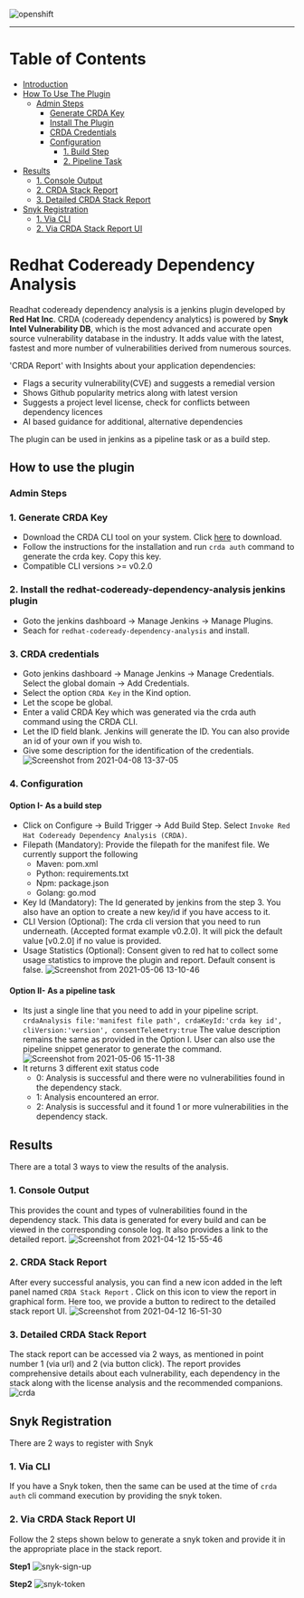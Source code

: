 ![openshift](https://user-images.githubusercontent.com/37098367/114392384-522d8480-9bb6-11eb-8cd8-cdc6191f6a79.png)
***

# Table of Contents
- [Introduction](#redhat-codeready-dependency-analysis)
- [How To Use The Plugin](#how-to-use-the-plugin)
  - [Admin Steps](#admin-steps)
    - [Generate CRDA Key](#1-generate-crda-key)
    - [Install The Plugin](#2-install-the-redhat-codeready-dependency-analysis-jenkins-plugin)
    - [CRDA Credentials](#3-crda-credentials)
    - [Configuration](#4-configuration)
      - [1. Build Step](#option-i--as-a-build-step)
      - [2. Pipeline Task](#option-ii--as-a-pipeline-task)
- [Results](#results)
  - [1. Console Output](#1-console-output)
  - [2. CRDA Stack Report](#2-crda-stack-report)
  - [3. Detailed CRDA Stack Report](#3-detailed-crda-stack-report)
- [Snyk Registration](#snyk-registration)
  - [1. Via CLI](#1-via-cli)
  - [2. Via CRDA Stack Report UI](#2-via-crda-stack-report-ui)

# Redhat Codeready Dependency Analysis
Readhat codeready dependency analysis is a jenkins plugin developed by **Red Hat Inc**. CRDA (codeready dependency analytics) is powered by **Snyk Intel Vulnerability DB**, which is the most advanced and accurate open source vulnerability database in the industry. It adds value with the latest, fastest and more number of vulnerabilities derived from numerous sources.

'CRDA Report' with Insights about your application dependencies:
- Flags a security vulnerability(CVE) and suggests a remedial version
- Shows Github popularity metrics along with latest version
- Suggests a project level license, check for conflicts between dependency licences
- AI based guidance for additional, alternative dependencies

The plugin can be used in jenkins as a pipeline task or as a build step.

## How to use the plugin
### Admin Steps
### 1. Generate CRDA Key
- Download the CRDA CLI tool on your system. Click [here](https://github.com/fabric8-analytics/cli-tools/releases "here") to download.
- Follow the instructions for the installation and run `crda auth` command to generate the crda key. Copy this key.
- Compatible CLI versions >= v0.2.0

### 2. Install the redhat-codeready-dependency-analysis jenkins plugin
- Goto the jenkins dashboard -> Manage Jenkins -> Manage Plugins.
- Seach for `redhat-codeready-dependency-analysis` and install.

### 3. CRDA credentials
- Goto jenkins dashboard -> Manage Jenkins -> Manage Credentials. Select the global domain -> Add Credentials.
- Select the option `CRDA Key` in the Kind option.
- Let the scope be global.
- Enter a valid CRDA Key which was generated via the crda auth command using the CRDA CLI.
- Let the ID field blank. Jenkins will generate the ID. You can also provide an id of your own if you wish to.
- Give some description for the identification of the credentials.
![Screenshot from 2021-04-08 13-37-05](https://user-images.githubusercontent.com/37098367/114042617-361ea000-98a3-11eb-9740-6849b9d7593b.png)

### 4. Configuration
#### Option I- As a build step
- Click on Configure -> Build Trigger -> Add Build Step. Select `Invoke Red Hat Codeready Dependency Analysis (CRDA)`.
- Filepath (Mandatory): Provide the filepath for the manifest file. We currently support the following
	- Maven: pom.xml
	- Python: requirements.txt
	- Npm: package.json
	- Golang: go.mod
- Key Id (Mandatory): The Id generated by jenkins from the step 3. You also have an option to create a new key/id if you have access to it.
- CLI Version (Optional): The crda cli version that you need to run underneath. (Accepted format example v0.2.0). It will pick the default value [v0.2.0] if no value is provided.
- Usage Statistics (Optional): Consent given to red hat to collect some usage statistics to improve the plugin and report. Default consent is false.
![Screenshot from 2021-05-06 13-10-46](https://user-images.githubusercontent.com/37098367/117277936-efaa6a00-ae7d-11eb-8d6e-548e08476997.png)

#### Option II- As a pipeline task
- Its just a single line that you need to add in your pipeline script.
`crdaAnalysis file:'manifest file path', crdaKeyId:'crda key id', cliVersion:'version', consentTelemetry:true`
The value description remains the same as provided in the Option I.
User can also use the pipeline snippet generator to generate the command.
![Screenshot from 2021-05-06 15-11-38](https://user-images.githubusercontent.com/37098367/117278019-0355d080-ae7e-11eb-9eb1-92f7b6dd256e.png)
- It returns 3 different exit status code
	- 0: Analysis is successful and there were no vulnerabilities found in the dependency stack.
	- 1: Analysis encountered an error.
	- 2: Analysis is successful and it found 1 or more vulnerabilities in the dependency stack.

## Results
There are a total 3 ways to view the results of the analysis.
### 1. Console Output
This provides the count and types of vulnerabilities found in the dependency stack. This data is generated for every build and can be viewed in the corresponding console log. It also provides a link to the detailed report.
![Screenshot from 2021-04-12 15-55-46](https://user-images.githubusercontent.com/37098367/114389971-4e4c3300-9bb3-11eb-91d0-623daf1b3db7.png)

### 2. CRDA Stack Report
After every successful analysis, you can find a new icon added in the left panel named
`CRDA Stack Report` . Click on this icon to view the report in graphical form. Here too, we provide a button to redirect to the detailed stack report UI.
![Screenshot from 2021-04-12 16-51-30](https://user-images.githubusercontent.com/37098367/114390156-83588580-9bb3-11eb-8b3c-7f82e48a5747.png)

### 3. Detailed CRDA Stack Report
The stack report can be accessed via 2 ways, as mentioned in point number 1 (via url) and 2 (via button click). The report provides comprehensive details about each vulnerability, each dependency in the stack along with the license analysis and the recommended companions.
![crda](https://user-images.githubusercontent.com/37098367/114390401-d6cad380-9bb3-11eb-823d-bd4111ed3fbe.gif)

## Snyk Registration
There are 2 ways to register with Snyk
### 1. Via CLI
If you have a Snyk token, then the same can be used at the time of `crda auth` cli command execution by providing the snyk token.

### 2. Via CRDA Stack Report UI
Follow the 2 steps shown below to generate a snyk token and provide it in the appropriate place in the stack report.

**Step1**
![snyk-sign-up](https://user-images.githubusercontent.com/37098367/114044101-86e2c880-98a4-11eb-83db-5e1e07bbae15.gif)

**Step2**
![snyk-token](https://user-images.githubusercontent.com/37098367/114044134-8f3b0380-98a4-11eb-84c0-70809a3cccc3.gif)
